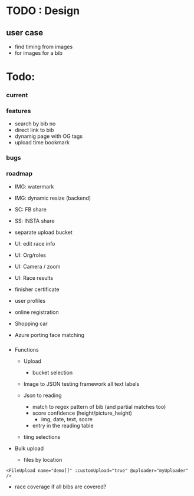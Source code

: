 # TODO : Design

## user case
* find timing from images
* for images for a bib

# Todo:

### current 

### features
* search by bib no
* direct link to bib
* dynamig page with OG tags
* upload time bookmark

### bugs

### roadmap
* IMG: watermark
* IMG: dynamic resize (backend)
* SC: FB share
* SS: INSTA share
* separate upload bucket
* UI: edit race info
* UI: Org/roles
* UI: Camera / zoom
* UI: Race results

* finisher certificate
* user profiles
* online registration
* Shopping car
* Azure porting face matching
###
* Functions
    * Upload
        * bucket selection

    * Image to JSON
        testing framework
        all text labels
    * Json to reading
        * match to regex pattern of bib (and partial matches too)
        * score confidence (height/picture_height)
            * img, date, text, score
        * entry  in the reading table
    * tiing selections

* Bulk upload
    * files by location


`<FileUpload name="demo[]" :customUpload="true" @uploader="myUploader" />`

* race coverage
 if all bibs are covered?